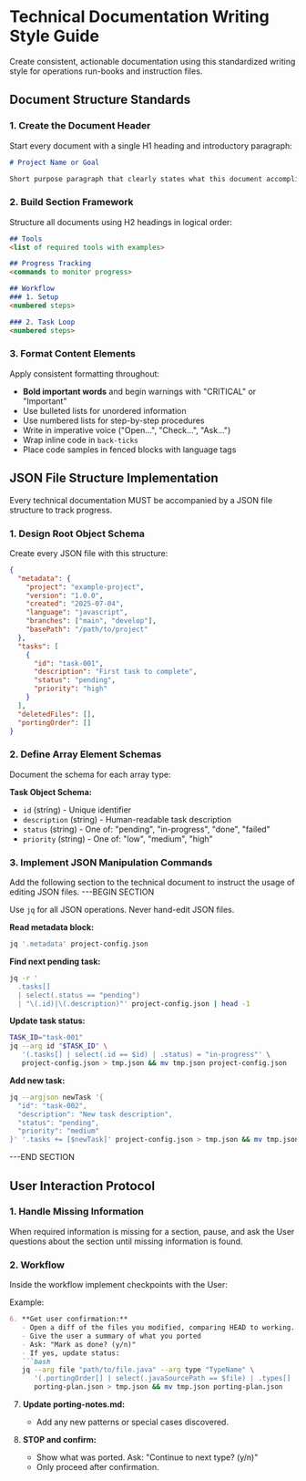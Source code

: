 # Technical Documentation Writing Style Guide

Create consistent, actionable documentation using this standardized writing style for operations run-books and instruction files.

## Document Structure Standards

### 1. Create the Document Header

Start every document with a single H1 heading and introductory paragraph:

```markdown
# Project Name or Goal

Short purpose paragraph that clearly states what this document accomplishes.
```

### 2. Build Section Framework

Structure all documents using H2 headings in logical order:

```markdown
## Tools
<list of required tools with examples>

## Progress Tracking
<commands to monitor progress>

## Workflow
### 1. Setup
<numbered steps>

### 2. Task Loop
<numbered steps>
```

### 3. Format Content Elements

Apply consistent formatting throughout:

- **Bold important words** and begin warnings with "CRITICAL" or "Important"
- Use bulleted lists for unordered information
- Use numbered lists for step-by-step procedures
- Write in imperative voice ("Open...", "Check...", "Ask...")
- Wrap inline code in `back-ticks`
- Place code samples in fenced blocks with language tags

## JSON File Structure Implementation

Every technical documentation MUST be accompanied by a JSON file structure to track progress.

### 1. Design Root Object Schema

Create every JSON file with this structure:

```json
{
  "metadata": {
    "project": "example-project",
    "version": "1.0.0",
    "created": "2025-07-04",
    "language": "javascript",
    "branches": ["main", "develop"],
    "basePath": "/path/to/project"
  },
  "tasks": [
    {
      "id": "task-001",
      "description": "First task to complete",
      "status": "pending",
      "priority": "high"
    }
  ],
  "deletedFiles": [],
  "portingOrder": []
}
```

### 2. Define Array Element Schemas

Document the schema for each array type:

**Task Object Schema:**
- `id` (string) - Unique identifier
- `description` (string) - Human-readable task description
- `status` (string) - One of: "pending", "in-progress", "done", "failed"
- `priority` (string) - One of: "low", "medium", "high"

### 3. Implement JSON Manipulation Commands

Add the following section to the technical document to instruct the usage of editing JSON files.
---BEGIN SECTION

Use `jq` for all JSON operations. Never hand-edit JSON files.

**Read metadata block:**
```bash
jq '.metadata' project-config.json
```

**Find next pending task:**
```bash
jq -r '
  .tasks[]
  | select(.status == "pending")
  | "\(.id)|\(.description)"' project-config.json | head -1
```

**Update task status:**
```bash
TASK_ID="task-001"
jq --arg id "$TASK_ID" \
   '(.tasks[] | select(.id == $id) | .status) = "in-progress"' \
   project-config.json > tmp.json && mv tmp.json project-config.json
```

**Add new task:**
```bash
jq --argjson newTask '{
  "id": "task-002",
  "description": "New task description",
  "status": "pending",
  "priority": "medium"
}' '.tasks += [$newTask]' project-config.json > tmp.json && mv tmp.json project-config.json
```
---END SECTION

## User Interaction Protocol

### 1. Handle Missing Information

When required information is missing for a section, pause, and ask the User questions about the section until missing information is found.

### 2. Workflow

Inside the workflow implement checkpoints with the User:

Example:
```markdown
6. **Get user confirmation:**
   - Open a diff of the files you modified, comparing HEAD to working.
   - Give the user a summary of what you ported
   - Ask: "Mark as done? (y/n)"
   - If yes, update status:
   ```bash
   jq --arg file "path/to/file.java" --arg type "TypeName" \
      '(.portingOrder[] | select(.javaSourcePath == $file) | .types[] | select(.name == $type) | .portingState) = "done"' \
      porting-plan.json > tmp.json && mv tmp.json porting-plan.json
   ```

7. **Update porting-notes.md:**
   - Add any new patterns or special cases discovered.

8. **STOP and confirm:**
   - Show what was ported. Ask: "Continue to next type? (y/n)"
   - Only proceed after confirmation.
```